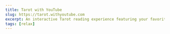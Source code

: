 ```yaml
---
title: Tarot with YouTube
slug: https://tarot.withyoutube.com
excerpt: An interactive Tarot reading experience featuring your favorite YouTube creators.
tags: [relax]
---
```

